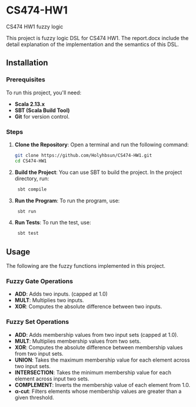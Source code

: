 # CS474-HW1
CS474 HW1 fuzzy logic

This project is fuzzy logic DSL for CS474 HW1. The report.docx include the detail explanation of the implementation and the semantics of this DSL.

## Installation

### Prerequisites

To run this project, you'll need:
- **Scala 2.13.x**
- **SBT (Scala Build Tool)**
- **Git** for version control.

### Steps

1. **Clone the Repository**:
   Open a terminal and run the following command:
   ```bash
   git clone https://github.com/Holyhbsun/CS474-HW1.git
   cd CS474-HW1

2. **Build the Project**:
   You can use SBT to build the project. In the project directory, run:
   ```bash
    sbt compile

3. **Run the Program**:
   To run the program, use:
   ```bash
    sbt run

4. **Run Tests**:
   To run the test, use:
   ```bash
    sbt test

## Usage
The following are the fuzzy functions implemented in this project.
### Fuzzy Gate Operations
- **ADD**: Adds two inputs. (capped at 1.0)
- **MULT**: Multiplies two inputs.
- **XOR**: Computes the absolute difference between two inputs.

### Fuzzy Set Operations
- **ADD**: Adds membership values from two input sets (capped at 1.0).
- **MULT**: Multiplies membership values from two sets.
- **XOR**: Computes the absolute difference between membership values from two input sets.
- **UNION**: Takes the maximum membership value for each element across two input sets.
- **INTERSECTION**: Takes the minimum membership value for each element across input two sets.
- **COMPLEMENT**: Inverts the membership value of each element from 1.0.
- **α-cut**: Filters elements whose membership values are greater than a given threshold.